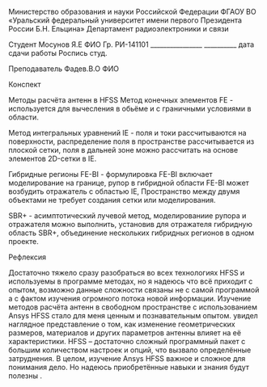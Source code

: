 Министерство образования и науки Российской Федерации
ФГАОУ ВО «Уральский федеральный университет
имени первого Президента России Б.Н. Ельцина»
Департамент радиоэлектроники и связи



Студент  			Мосунов Я.Е		ФИО 
Гр. РИ-141101 ________________ __________
дата сдачи работы Роспись студ.

Преподаватель		Фадев.В.О		ФИО







Конспект

Методы расчёта антенн в HFSS
Метод конечных элементов FE - используется для вычесления в обьёме и с граничными условиями в области.

Метод интегральных уравнений IE - поля и токи рассчитываются на поверхности, распределение поля в пространстве рассчитывается из плоской сетки, поля в дальней зоне можно рассчитать на основе элементов 
2D-сетки в IE.

Гибридные регионы FE-BI - формулировка FE-BI включает моделирование на границе, рупор в гибридной области FE-BI может возбудить отражатель с областью IE, Пространство между двумя объектами не требует создания сетки или моделирования.

SBR+ - асимптотический лучевой метод, моделированиие рупора и отражателя можно выполнить, установив для отражателя гибридную область SBR+, объединение нескольких гибридных регионов в одном проекте.



Рефлексия

Достаточно тяжело сразу разобраться во всех технологиях HFSS и используемы в программе методах, но я надеюсь что всё приходит с опытом, возможно данные сложности связаны не с самой программой а с фактом изучения огромного потока новой информации. Изучение методов расчёта антенн в свободном пространстве с использованием Ansys HFSS стало для меня ценным и познавательным опытом. увидел наглядное представление о том, как изменение геометрических размеров, материалов и других параметров антенны влияет на её характеристики. HFSS – достаточно сложный программный пакет с большим количеством настроек и опций, что вызвало определённые затруднения. В целом, изучение Ansys HFSS важное и сложное для понимания дело. Но надеюсь приобретённые навыки и знания будут полезны .
